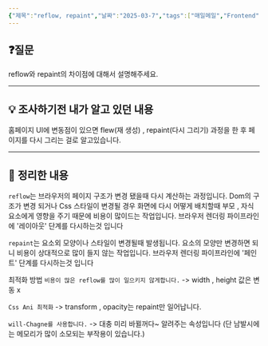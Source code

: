 ```yaml
---
{"제목":"reflow, repaint","날짜":"2025-03-7","tags":["매일메일","Frontend"],"dg-publish":true,"permalink":"/매일메일/25년3월/reflow, repaint/","dgPassFrontmatter":true,"created":"2025-03-31T01:19:02.685+09:00","updated":"2025-05-08T04:41:30.378+09:00"}
---
```


## ❓질문

 reflow와 repaint의 차이점에 대해서 설명해주세요.

---
## 💡 조사하기전 내가 알고 있던 내용

홈페이지 UI에 변동점이 있으면 flew(재 생성) , repaint(다시 그리기) 과정을 한 후 페이지를 다시 그리는 걸로 알고있습니다.

---
## 🏫 정리한 내용

`reflow`는 브라우저의 페이지 구조가 변경 됐을때 다시 계산하는 과정입니다.
Dom의 구조가 변경 되거나 Css 스타일이 변경될 경우
화면에 다시 어떻게 배치할때 부모 , 자식 요소에게 영향을 주기 때문에 비용이 많이드는 작업입니다.
브라우저 렌더링 파이프라인에 '레이아웃' 단계를 다시하는것 입니다

`repaint`는 요소외 모양이나 스타일이 변경될때 발생됩니다.
요소의 모양만 변경하면 되니 비용이 상대적으로 많이 들지 않는 작업입니다.
브라우저 렌더링 파이프라인에 '페인트' 단계를 다시하는것 입니다

최적화 방법
`비용이 많은 reflow를 많이 일으키지 않게합니다.`
-> width , height 값은 변동 x

`Css Ani 최적화`
-> transform , opacity는 repaint만 일어납니다.

`will-Chagne를 사용합니다.`
-> 대충 미리 바뀔꺼다~ 알려주는 속성입니다
(단 남발시에는 메모리가 많이 소모되는 부작용이 있습니다.)